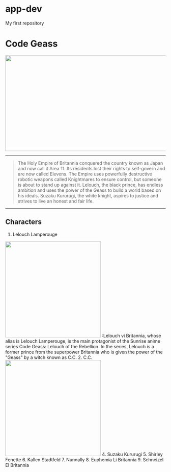 # app-dev
My first repository
# **Code Geass**
<img src="https://m.media-amazon.com/images/S/pv-target-images/f6229414d529451c2677a18db912a09fc8ee78a78669cf7043acbc8d952a6f8c.jpg" width="1000" height="300"/>

---
>The Holy Empire of Britannia conquered the country known as Japan and now call it Area 11. Its residents lost their rights to self-govern and are now called Elevens. The Empire uses powerfully destructive robotic weapons called Knightmares to ensure control, but someone is about to stand up against it. Lelouch, the black prince, has endless ambition and uses the power of the Geass to build a world based on his ideals. Suzaku Kururugi, the white knight, aspires to justice and strives to live an honest and fair life.

---
## **Characters**
1. Lelouch Lamperouge
<img src="https://static.wikia.nocookie.net/codegeass/images/6/6a/LelouchviBritannia.jpg/revision/latest?cb=20120107132514" width="300" height="300"/>
:Lelouch vi Britannia, whose alias is Lelouch Lamperouge, is the main protagonist of the Sunrise anime series Code Geass: Lelouch of the Rebellion. In the series, Lelouch is a former prince from the superpower Britannia who is given the power of the "Geass" by a witch known as C.C.
2. C.C.
<img src="https://static.wikia.nocookie.net/codegeass/images/f/f8/C.C.20.jpg/revision/latest?cb=20120108105947" width="300" height="300"/>
4. Suzaku Kururugi 
5. Shirley Fenette 
6. Kallen Stadtfeld 
7. Nunnally 
8. Euphemia Li Britannia 
9. Schneizel El Britannia

